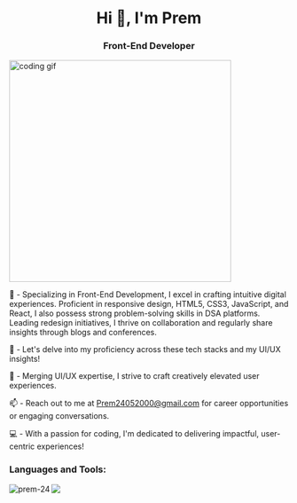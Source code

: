 <h1 align="center">Hi 👋, I'm Prem</h1>
<h3 align="center">Front-End Developer</h3>

<img align="center" alt="coding gif" width="400" src="https://cdn.dribbble.com/users/1162077/screenshots/3848914/programmer.gif" />

🚀 - Specializing in Front-End Development, I excel in crafting intuitive digital experiences. Proficient in responsive design, HTML5, CSS3, JavaScript, and React, I also possess strong problem-solving skills in DSA platforms. Leading redesign initiatives, I thrive on collaboration and regularly share insights through blogs and conferences.

💬 - Let's delve into my proficiency across these tech stacks and my UI/UX insights!

🎨 - Merging UI/UX expertise, I strive to craft creatively elevated user experiences.

📫 - Reach out to me at Prem24052000@gmail.com for career opportunities or engaging conversations.

💻 - With a passion for coding, I'm dedicated to delivering impactful, user-centric experiences!

<h3 align="left">Languages and Tools:</h3>

<p><img align="left" src="https://github-readme-stats.vercel.app/api/top-langs?username=prem-24&show_icons=true&locale=en&layout=compact" alt="prem-24" /></p>


 <img src="https://skillicons.dev/icons?i=html,css,figma,wordpress,github,git,babel,js,react,sass,nodejs,mongodb,java,netlify" />
